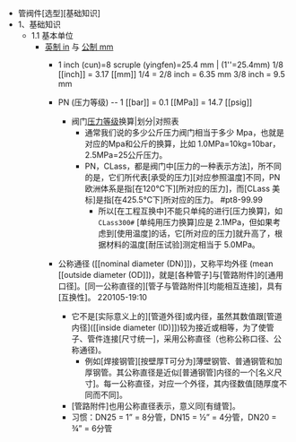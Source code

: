 - 管阀件[选型][基础知识]
- 1、基础知识
    - 1.1 基本单位
        - [英制 in](((HOT6rPflk))) 与 [公制 mm](((_kQxIWKst)))
            - 1 inch (cun)=8 scruple (yingfen)=25.4 mm | (1''=25.4mm)
1/8 [[inch]] = 3.17 [[mm]]
1/4 = 2/8 inch = 6.35 mm
3/8 inch = 9.5 mm

            - PN (压力等级) -- 1 [[bar]] = 0.1 [[MPa]] = 14.7 [[psig]]
                - 阀门[压力等级](http://www.doooyi.com/zhishi_70.html)换算|划分|对照表
                    - 通常我们说的多少公斤压力阀门相当于多少 Mpa，也就是对应的Mpa和公斤的换算，比如 1.0MPa=10kg=10bar，2.5MPa=25公斤压力。
                    - PN，CLass，都是阀门中[压力的一种表示方法]，所不同的是，它们所代表[承受的压力][对应参照温度]不同，PN 欧洲体系是指[在120℃下][所对应的压力]，而[CLass 美标]是指[在425.5℃下]所对应的压力。 #pt8-99.99
                        - 所以[在工程互换中]不能只单纯的进行[压力换算]，如 `CLass300#` [单纯用压力换算]应是 2.1MPa，但如果考虑到[使用温度]的话，它[所对应的压力]就升高了，根据材料的温度[耐压试验]测定相当于 5.0MPa。
            - 公称通径 ([[nominal diameter (DN)]])，又称平均外径 (mean [[outside diameter (OD]])，就是[各种管子]与[管路附件]的[通用口径]。[同一公称直径的][管子与管路附件][均能相互连接]，具有[互换性]。
220105-19:10
                - 它不是[实际意义上的][管道外径]或内径，虽然其数值跟[管道内径]([[inside diameter (ID)]])较为接近或相等，为了使管子、管件连接[尺寸统一]，采用公称直径（也称公称口径、公称通径)。
                    - 例如[焊接钢管][按壁厚T可分为]薄壁钢管、普通钢管和加厚钢管。其公称直径是近似[普通钢管]内径的一个[名义尺寸]。每一公称直径，对应一个外径，其内径数值[随厚度不同而不同]。
                - [管路附件]也用公称直径表示，意义同[有缝管]。
                - 习惯：DN25 = 1” = 8分管，DN15 = ½” = 4分管，DN20 = ¾” = 6分管
